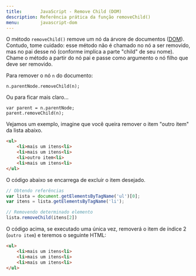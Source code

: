 ```yaml
---
title:       JavaScript - Remove Child (DOM)
description: Referência prática da função removeChild()
menu:        javascript-dom
---
```


O método `removeChild()` remove um nó da árvore de documentos ([DOM](/javascript/dom/)). Contudo, tome cuidado: esse
método não é chamado no nó a ser removido, mas no pai desse nó (conforme implica a parte "child" de seu nome). Chame o
método a partir do nó pai e passe como argumento o nó filho que deve ser removido. 

Para remover o nó `n` do documento:

    n.parentNode.removeChild(n);

Ou para ficar mais claro...

    var parent = n.parentNode;
    parent.removeChild(n);

Vejamos um exemplo, imagine que você queira remover o item "outro item" da lista abaixo.

```html
<ul>
    <li>mais um itens<li>
    <li>mais um itens<li>
    <li>outro item<li>
    <li>mais um itens<li>
</ul>
```

O código abaixo se encarrega de excluir o item desejado.

```javascript
// Obtendo referências
var lista = document.getElementsByTagName('ul')[0];
var itens = lista.getElementsByTagName('li');

// Removendo determinado elemento
lista.removeChild(itens[2])
```

O código acima, se executado uma única vez, removerá o item de índice 2 (`outro item`) e teremos o seguinte HTML:

```html
<ul>
    <li>mais um itens<li>
    <li>mais um itens<li>
    <li>mais um itens<li>
</ul>
```
